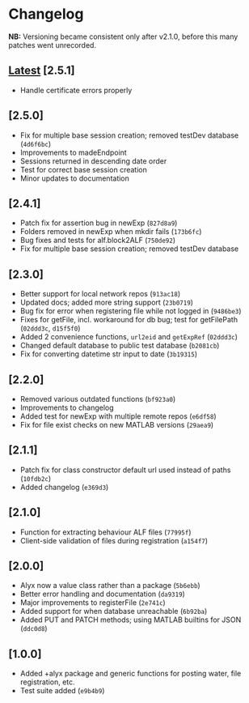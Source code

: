 # Changelog

**NB:** Versioning became consistent only after v2.1.0, before this many patches went unrecorded.

## [Latest](https://github.com/cortex-lab/alyx-matlab/commits/master) [2.5.1]

- Handle certificate errors properly

## [2.5.0]

- Fix for multiple base session creation; removed testDev database (`4d6f6bc`)
- Improvements to madeEndpoint
- Sessions returned in descending date order
- Test for correct base session creation
- Minor updates to documentation

## [2.4.1]

- Patch fix for assertion bug in newExp (`827d8a9`)
- Folders removed in newExp when mkdir fails (`173b6fc`)
- Bug fixes and tests for alf.block2ALF (`750de92`)
- Fix for multiple base session creation; removed testDev database

## [2.3.0]

- Better support for local network repos (`913ac18`)
- Updated docs; added more string support (`23b0719`)
- Bug fix for error when registering file while not logged in (`9486be3`)
- Fixes for getFile, incl. workaround for db bug; test for getFilePath (`02ddd3c`, `d15f5f0`)
- Added 2 convenience functions, `url2eid` and `getExpRef` (`02ddd3c`)
- Changed default database to public test database (`b2081cb`)
- Fix for converting datetime str input to date (`3b19315`)

## [2.2.0]

- Removed various outdated functions (`bf923a0`)
- Improvements to changelog
- Added test for newExp with multiple remote repos (`e6df58`)
- Fix for file exist checks on new MATLAB versions (`29aea9`)

## [2.1.1]

- Patch fix for class constructor default url used instead of paths (`10fdb2c`)
- Added changelog (`e369d3`)

## [2.1.0]

- Function for extracting behaviour ALF files (`77995f`)
- Client-side validation of files during registration (`a154f7`)

## [2.0.0]

- Alyx now a value class rather than a package (`5b6ebb`)
- Better error handling and documentation (`da9319`)
- Major improvements to registerFile (`2e741c`)
- Added support for when database unreachable (`6b92ba`)
- Added PUT and PATCH methods; using MATLAB builtins for JSON (`ddc0d8`)

## [1.0.0]

- Added +alyx package and generic functions for posting water, file registration, etc.
- Test suite added (`e9b4b9`)
